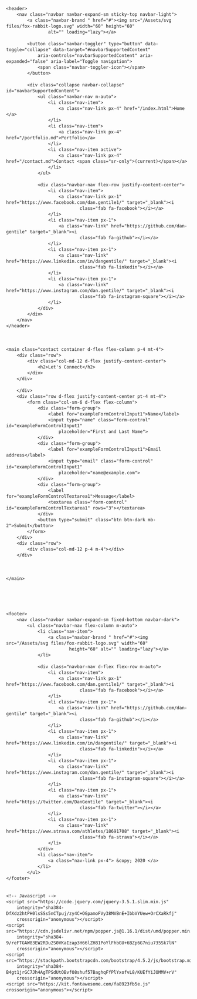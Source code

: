 <!DOCTYPE html>
<html lang="en">

<head>
    <meta charset="UTF-8">
    <meta name="viewport" content="width=device-width, initial-scale=1.0">
    <title>Home</title>
    <link rel="stylesheet" href="https://stackpath.bootstrapcdn.com/bootstrap/4.5.2/css/bootstrap.min.css"
        integrity="sha384-JcKb8q3iqJ61gNV9KGb8thSsNjpSL0n8PARn9HuZOnIxN0hoP+VmmDGMN5t9UJ0Z" crossorigin="anonymous">
    <link rel="stylesheet" href="style.css">
</head>


<body>

    <header>
        <nav class="navbar navbar-expand-sm sticky-top navbar-light">
            <a class="navbar-brand " href="#"><img src="/Assets/svg files/fox-rabbit-logo.svg" width="60" height="60"
                    alt="" loading="lazy"></a>

            <button class="navbar-toggler" type="button" data-toggle="collapse" data-target="#navbarSupportedContent"
                aria-controls="navbarSupportedContent" aria-expanded="false" aria-label="Toggle navigation">
                <span class="navbar-toggler-icon"></span>
            </button>

            <div class="collapse navbar-collapse" id="navbarSupportedContent">
                <ul class="navbar-nav m-auto">
                    <li class="nav-item">
                        <a class="nav-link px-4" href="/index.html">Home </a>
                    </li>
                    <li class="nav-item">
                        <a class="nav-link px-4" href="/portfolio.md">Portfolio</a>
                    </li>
                    <li class="nav-item active">
                        <a class="nav-link px-4" href="/contact.md">Contact <span class="sr-only">(current)</span></a>
                    </li>
                </ul>

                <div class="navbar-nav flex-row justify-content-center">
                    <li class="nav-item">
                        <a class="nav-link px-1" href="https://www.facebook.com/dan.gentile1/" target="_blank"><i
                                class="fab fa-facebook"></i></a>
                    </li>
                    <li class="nav-item px-1">
                        <a class="nav-link" href="https://github.com/dan-gentile" target="_blank"><i
                                class="fab fa-github"></i></a>
                    </li>
                    <li class="nav-item px-1">
                        <a class="nav-link" href="https://www.linkedin.com/in/dangentile/" target="_blank"><i
                                class="fab fa-linkedin"></i></a>
                    </li>
                    <li class="nav-item px-1">
                        <a class="nav-link" href="https://www.instagram.com/dan.gentile/" target="_blank"><i
                                class="fab fa-instagram-square"></i></a>
                    </li>
                </div>
            </div>
        </nav>
    </header>



    <main class="contact container d-flex flex-column p-4 mt-4">
        <div class="row">
            <div class="col-md-12 d-flex justify-content-center">
                <h2>Let's Connect</h2>
            </div>
        </div>

        </div>
        <div class="row d-flex justify-content-center pt-4 mt-4">
            <form class="col-sm-6 d-flex flex-column">
                <div class="form-group">
                    <label for="exampleFormControlInput1">Name</label>
                    <input type="name" class="form-control" id="exampleFormControlInput1"
                        placeholder="First and Last Name">
                </div>
                <div class="form-group">
                    <label for="exampleFormControlInput1">Email address</label>
                    <input type="email" class="form-control" id="exampleFormControlInput1"
                        placeholder="name@example.com">
                </div>
                <div class="form-group">
                    <label for="exampleFormControlTextarea1">Message</label>
                    <textarea class="form-control" id="exampleFormControlTextarea1" rows="3"></textarea>
                </div>
                <button type="submit" class="btn btn-dark mb-2">Submit</button>
            </form>
        </div>
        <div class="row">
            <div class="col-md-12 p-4 m-4"></div>
        </div>



    </main>





    <footer>
        <nav class="navbar navbar-expand-sm fixed-bottom navbar-dark">
            <ul class="navbar-nav flex-column m-auto">
                <li class="nav-item">
                    <a class="navbar-brand " href="#"><img src="/Assets/svg files/fox-rabbit-logo.svg" width="60"
                            height="60" alt="" loading="lazy"></a>
                </li>

                <div class="navbar-nav d-flex flex-row m-auto">
                    <li class="nav-item">
                        <a class="nav-link px-1" href="https://www.facebook.com/dan.gentile1/" target="_blank"><i
                                class="fab fa-facebook"></i></a>
                    </li>
                    <li class="nav-item px-1">
                        <a class="nav-link" href="https://github.com/dan-gentile" target="_blank"><i
                                class="fab fa-github"></i></a>
                    </li>
                    <li class="nav-item px-1">
                        <a class="nav-link" href="https://www.linkedin.com/in/dangentile/" target="_blank"><i
                                class="fab fa-linkedin"></i></a>
                    </li>
                    <li class="nav-item px-1">
                        <a class="nav-link" href="https://www.instagram.com/dan.gentile/" target="_blank"><i
                                class="fab fa-instagram-square"></i></a>
                    </li>
                    <li class="nav-item px-1">
                        <a class="nav-link" href="https://twitter.com/DanGentile" target="_blank"><i
                                class="fab fa-twitter"></i></a>
                    </li>
                    <li class="nav-item px-1">
                        <a class="nav-link" href="https://www.strava.com/athletes/18691708" target="_blank"><i
                                class="fab fa-strava"></i></a>
                    </li>
                </div>
                <li class="nav-item">
                    <a class="nav-link px-4"> &copy; 2020 </a>
                </li>
            </ul>
    </footer>


    <!-- Javascript -->
    <script src="https://code.jquery.com/jquery-3.5.1.slim.min.js"
        integrity="sha384-DfXdz2htPH0lsSSs5nCTpuj/zy4C+OGpamoFVy38MVBnE+IbbVYUew+OrCXaRkfj"
        crossorigin="anonymous"></script>
    <script src="https://cdn.jsdelivr.net/npm/popper.js@1.16.1/dist/umd/popper.min.js"
        integrity="sha384-9/reFTGAW83EW2RDu2S0VKaIzap3H66lZH81PoYlFhbGU+6BZp6G7niu735Sk7lN"
        crossorigin="anonymous"></script>
    <script src="https://stackpath.bootstrapcdn.com/bootstrap/4.5.2/js/bootstrap.min.js"
        integrity="sha384-B4gt1jrGC7Jh4AgTPSdUtOBvfO8shuf57BaghqFfPlYxofvL8/KUEfYiJOMMV+rV"
        crossorigin="anonymous"></script>
    <script src="https://kit.fontawesome.com/fa8923fb5e.js" crossorigin="anonymous"></script>

</body>

</html>